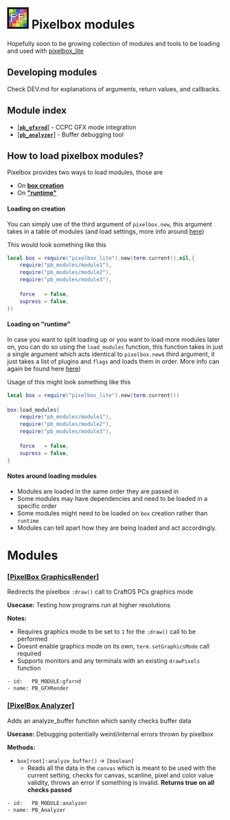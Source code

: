 # <img src="./assets/logo.png" width="50"></img> Pixelbox modules
Hopefully soon to be growing collection of modules and tools to be loading and used with [pixelbox_lite](https://github.com/9551-Dev/pixelbox_lite)

## Developing modules
Check DEV.md for explanations of arguments, return values, and callbacks.

## Module index
- [[**`pb_gfxrnd`**]](#pixelbox-gfxrender) - CCPC GFX mode integration
- [[**`pb_analyzer`**]](#pixelbox-analyzer) - Buffer debugging tool

## How to load pixelbox modules?
Pixelbox provides two ways to load modules, those are
- On [**box creation**](#loading-on-creation)
- On [**"runtime"**](#loading-on-runtime)

#### Loading on creation
You can simply use of the third argument of `pixelbox.new`, this argument takes in a table of modules (and load settings, more info around [here](https://github.com/9551-Dev/pixelbox_lite?tab=readme-ov-file#methods-1))

This would look something like this
```lua
local box = require("pixelbox_lite").new(term.current(),nil,{
    require("pb_modules/module1"),
    require("pb_modules/module2"),
    require("pb_modules/module3"),

    force   = false,
    supress = false,
})
```

#### Loading on "runtime"
In case you want to split loading up or you want to load more modules later on, you can do so using the `load_modules` function, this function takes in just a single argument which acts identical to `pixelbox.new`s third argument, it just takes a list of plugins and `flags` and loads them in order. More info can again be found here [here](https://github.com/9551-Dev/pixelbox_lite?tab=readme-ov-file#methods-1))

Usage of this might look something like this
```lua
local box = require("pixelbox_lite").new(term.current())

box:load_modules{
    require("pb_modules/module1"),
    require("pb_modules/module2"),
    require("pb_modules/module3"),

    force   = false,
    supress = false,
}
```

#### Notes around loading modules
- Modules are loaded in the same order they are passed in
- Some modules may have dependencies and need to be loaded in a specific order
- Some modules might need to be loaded on `box` creation rather than `runtime`
- Modules can tell apart how they are being loaded and act accordingly.

# Modules
### [[PixelBox GraphicsRender]](./pb_gfxrnd.lua)
Redirects the pixelbox `:draw()` call to CraftOS PCs graphics mode

**Usecase:** Testing how programs run at higher resolutions

**Notes:**
- Requires graphics mode to be set to `1` for the `:draw()` call to be performed
- Doesnt enable graphics mode on its own, `term.setGraphicsMode` call required
- Supports monitors and any terminals with an existing `drawPixels` function

```
- id:   PB_MODULE:gfxrnd
- name: PB_GFXRender
```
### [[PixelBox Analyzer]](./pb_analyzer.lua)
Adds an analyze_buffer function which sanity checks buffer data

**Usecase:** Debugging potentially weird/internal errors thrown by pixelbox

**Methods:**
- `box[root]:analyze_buffer()` -> `[boolean]`
    - Reads all the data in the `canvas` which is meant to be used with the current setting, checks for canvas, scanline, pixel and color value validity, throws an error if something is invalid. **Returns true on all checks passed**

```
- id:   PB_MODULE:analyzer
- name: PB_Analyzer
```
